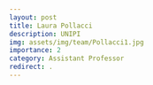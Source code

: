 ```yaml
---
layout: post
title: Laura Pollacci
description: UNIPI
img: assets/img/team/Pollacci1.jpg
importance: 2
category: Assistant Professor
redirect: .
---
```

